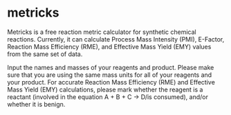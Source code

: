 # metricks

Metricks is a free reaction metric calculator for synthetic chemical reactions. Currently, it can calculate Process Mass Intensity (PMI), E-Factor, Reaction Mass Efficiency (RME), and Effective Mass Yield (EMY) values from the same set of data.

Input the names and masses of your reagents and product. Please make sure that you are using the same mass units for all of your reagents and your product. For accurate Reaction Mass Efficiency (RME) and Effective Mass Yield (EMY) calculations, please mark whether the reagent is a reactant (involved in the equation A + B + C -> D/is consumed), and/or whether it is benign.

